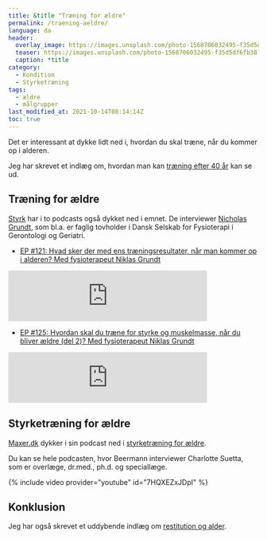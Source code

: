 ```yaml
---
title: &title "Træning for ældre"
permalink: /traening-aeldre/
language: da
header:
  overlay_image: https://images.unsplash.com/photo-1568706032495-f35d5df6fb38?ixid=MnwxMjA3fDB8MHxwaG90by1wYWdlfHx8fGVufDB8fHx8&ixlib=rb-1.2.1&auto=format&fit=crop&w=1900&q=5
  teaser: https://images.unsplash.com/photo-1568706032495-f35d5df6fb38?ixid=MnwxMjA3fDB8MHxwaG90by1wYWdlfHx8fGVufDB8fHx8&ixlib=rb-1.2.1&auto=format&fit=crop&w=400&q=5
  caption: *title
category:
  - Kondition
  - Styrketræning
tags:
  - ældre
  - målgrupper
last_modified_at: 2021-10-14T08:14:14Z
toc: true
---
```


Det er interessant at dykke lidt ned i, hvordan du skal træne, når du kommer op i alderen.

Jeg har skrevet et indlæg om, hvordan man kan [træning efter 40 år](/traening-40-plus/) kan se ud.

## Træning for ældre

[Styrk](https://styrkmig.dk/) har i to podcasts også dykket ned i emnet. De interviewer [Nicholas Grundt](https://www.linkedin.com/in/niklas-grundt-hansen-52486966/), som bl.a. er faglig tovholder i Dansk Selskab for Fysioterapi i Gerontologi og Geriatri.

- [EP #121: Hvad sker der med ens træningsresultater, når man kommer op i alderen? Med fysioterapeut Niklas Grundt](https://styrkmig.dk/ep-121-hvad-sker-der-med-ens-traeningsresultater-naar-man-kommer-op-i-alderen-med-fysioterapeut-niklas-grundt/)

<iframe src="https://anchor.fm/styrk/embed/episodes/EP-121-Hvad-sker-der-med-ens-trningsresultater--nr-man-kommer-op-i-alderen--Med-fysioterapeut-Niklas-Grundt-e14pooe/a-a66c2rn" height="102px" width="400px" frameborder="0" scrolling="no"></iframe>

- [EP #125: Hvordan skal du træne for styrke og muskelmasse, når du bliver ældre (del 2)? Med fysioterapeut Niklas Grundt](https://styrkmig.dk/ep-125-hvordan-skal-du-traene-for-styrke-og-muskelmasse-naar-du-bliver-aeldre-del-2-med-fysioterapeut-niklas-grundt/)

<iframe src="https://anchor.fm/styrk/embed/episodes/EP-125-Hvordan-skal-du-trne-for-styrke-og-muskelmasse--nr-du-bliver-ldre-del-2--Med-fysioterapeut-Niklas-Grundt-e1643v6/a-a6cg9l3" height="102px" width="400px" frameborder="0" scrolling="no"></iframe>

## Styrketræning for ældre

[Maxer.dk](https://maxer.dk/staerk-smertefri/styrketraening-aeldre) dykker i sin podcast ned i [styrketræning for ældre](https://maxer.dk/staerk-smertefri/styrketraening-aeldre).

Du kan se hele podcasten, hvor Beermann interviewer Charlotte Suetta, som er overlæge, dr.med., ph.d. og speciallæge.

{% include video provider="youtube" id="7HQXEZxJDpI" %}

## Konklusion

Jeg har også skrevet et uddybende indlæg om [restitution og alder](/restitutionstid-og-alder/).
